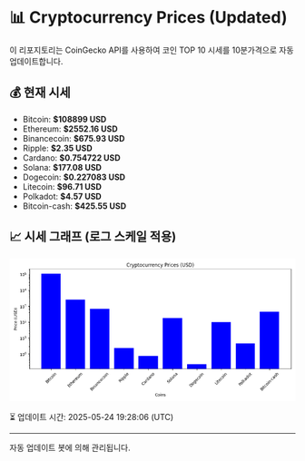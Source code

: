 
# 📊 Cryptocurrency Prices (Updated)

이 리포지토리는 CoinGecko API를 사용하여 코인 TOP 10 시세를 10분가격으로 자동 업데이트합니다.

## 💰 현재 시세
- Bitcoin: **$108899 USD**
- Ethereum: **$2552.16 USD**
- Binancecoin: **$675.93 USD**
- Ripple: **$2.35 USD**
- Cardano: **$0.754722 USD**
- Solana: **$177.08 USD**
- Dogecoin: **$0.227083 USD**
- Litecoin: **$96.71 USD**
- Polkadot: **$4.57 USD**
- Bitcoin-cash: **$425.55 USD**

## 📈 시세 그래프 (로그 스케일 적용)
![Crypto Prices](crypto_prices.png)

⏳ 업데이트 시간: 2025-05-24 19:28:06 (UTC)

---
자동 업데이트 봇에 의해 관리됩니다.
